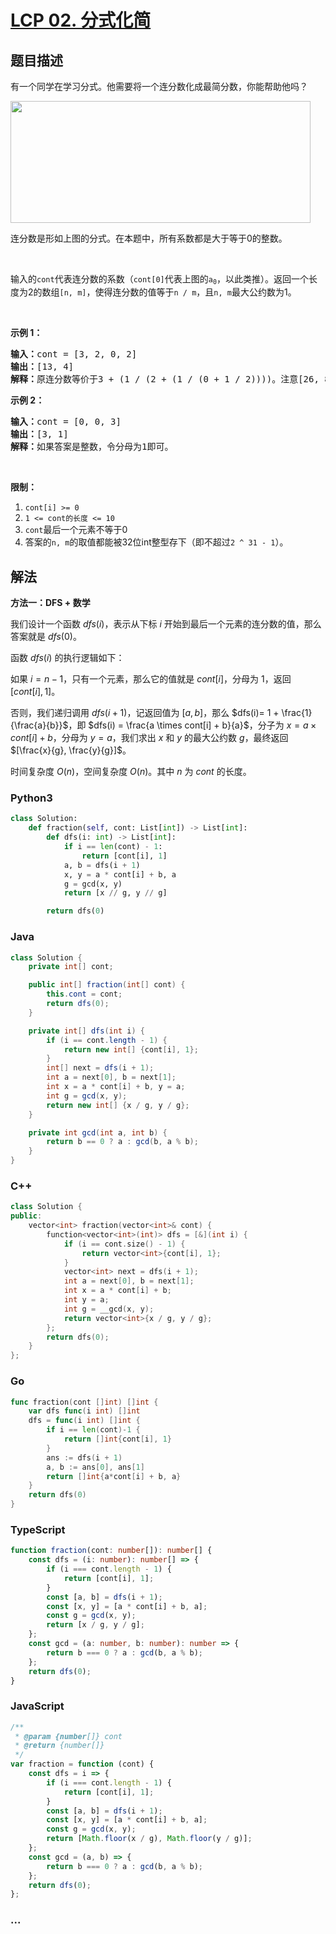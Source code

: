 # [LCP 02. 分式化简](https://leetcode.cn/problems/deep-dark-fraction)

## 题目描述

<!-- 这里写题目描述 -->

<p>有一个同学在学习分式。他需要将一个连分数化成最简分数，你能帮助他吗？</p>

<p><img alt="" src="https://fastly.jsdelivr.net/gh/doocs/leetcode@main/lcp/LCP%2002.%20分式化简/images/fraction_example_1.jpg" style="height: 195px; width: 480px;" /></p>

<p>连分数是形如上图的分式。在本题中，所有系数都是大于等于0的整数。</p>

<p> </p>

<p>输入的<code>cont</code>代表连分数的系数（<code>cont[0]</code>代表上图的<code>a<sub>0</sub></code>，以此类推）。返回一个长度为2的数组<code>[n, m]</code>，使得连分数的值等于<code>n / m</code>，且<code>n, m</code>最大公约数为1。</p>

<p> </p>

<p><strong>示例 1：</strong></p>

<pre>
<strong>输入：</strong>cont = [3, 2, 0, 2]
<strong>输出：</strong>[13, 4]
<strong>解释：</strong>原连分数等价于3 + (1 / (2 + (1 / (0 + 1 / 2))))。注意[26, 8], [-13, -4]都不是正确答案。</pre>

<p><strong>示例 2：</strong></p>

<pre>
<strong>输入：</strong>cont = [0, 0, 3]
<strong>输出：</strong>[3, 1]
<strong>解释：</strong>如果答案是整数，令分母为1即可。</pre>

<p> </p>

<p><strong>限制：</strong></p>

<ol>
	<li><code>cont[i] >= 0</code></li>
	<li><code>1 <= cont的长度 <= 10</code></li>
	<li><code>cont</code>最后一个元素不等于0</li>
	<li>答案的<code>n, m</code>的取值都能被32位int整型存下（即不超过<code>2 ^ 31 - 1</code>）。</li>
</ol>

## 解法

<!-- 这里可写通用的实现逻辑 -->

**方法一：DFS + 数学**

我们设计一个函数 $dfs(i)$，表示从下标 $i$ 开始到最后一个元素的连分数的值，那么答案就是 $dfs(0)$。

函数 $dfs(i)$ 的执行逻辑如下：

如果 $i = n - 1$，只有一个元素，那么它的值就是 $cont[i]$，分母为 $1$，返回 $[cont[i], 1]$。

否则，我们递归调用 $dfs(i + 1)$，记返回值为 $[a, b]$，那么 $dfs(i)= 1 + \frac{1}{\frac{a}{b}}$，即 $dfs(i) = \frac{a \times cont[i] + b}{a}$，分子为 $x = a \times cont[i] + b$，分母为 $y = a$，我们求出 $x$ 和 $y$ 的最大公约数 $g$，最终返回 $[\frac{x}{g}, \frac{y}{g}]$。

时间复杂度 $O(n)$，空间复杂度 $O(n)$。其中 $n$ 为 $cont$ 的长度。

<!-- tabs:start -->

### **Python3**

<!-- 这里可写当前语言的特殊实现逻辑 -->

```python
class Solution:
    def fraction(self, cont: List[int]) -> List[int]:
        def dfs(i: int) -> List[int]:
            if i == len(cont) - 1:
                return [cont[i], 1]
            a, b = dfs(i + 1)
            x, y = a * cont[i] + b, a
            g = gcd(x, y)
            return [x // g, y // g]

        return dfs(0)
```

### **Java**

<!-- 这里可写当前语言的特殊实现逻辑 -->

```java
class Solution {
    private int[] cont;

    public int[] fraction(int[] cont) {
        this.cont = cont;
        return dfs(0);
    }

    private int[] dfs(int i) {
        if (i == cont.length - 1) {
            return new int[] {cont[i], 1};
        }
        int[] next = dfs(i + 1);
        int a = next[0], b = next[1];
        int x = a * cont[i] + b, y = a;
        int g = gcd(x, y);
        return new int[] {x / g, y / g};
    }

    private int gcd(int a, int b) {
        return b == 0 ? a : gcd(b, a % b);
    }
}
```

### **C++**

```cpp
class Solution {
public:
    vector<int> fraction(vector<int>& cont) {
        function<vector<int>(int)> dfs = [&](int i) {
            if (i == cont.size() - 1) {
                return vector<int>{cont[i], 1};
            }
            vector<int> next = dfs(i + 1);
            int a = next[0], b = next[1];
            int x = a * cont[i] + b;
            int y = a;
            int g = __gcd(x, y);
            return vector<int>{x / g, y / g};
        };
        return dfs(0);
    }
};
```

### **Go**

```go
func fraction(cont []int) []int {
	var dfs func(i int) []int
	dfs = func(i int) []int {
		if i == len(cont)-1 {
			return []int{cont[i], 1}
		}
		ans := dfs(i + 1)
		a, b := ans[0], ans[1]
		return []int{a*cont[i] + b, a}
	}
	return dfs(0)
}
```

### **TypeScript**

```ts
function fraction(cont: number[]): number[] {
    const dfs = (i: number): number[] => {
        if (i === cont.length - 1) {
            return [cont[i], 1];
        }
        const [a, b] = dfs(i + 1);
        const [x, y] = [a * cont[i] + b, a];
        const g = gcd(x, y);
        return [x / g, y / g];
    };
    const gcd = (a: number, b: number): number => {
        return b === 0 ? a : gcd(b, a % b);
    };
    return dfs(0);
}
```

### **JavaScript**

```js
/**
 * @param {number[]} cont
 * @return {number[]}
 */
var fraction = function (cont) {
    const dfs = i => {
        if (i === cont.length - 1) {
            return [cont[i], 1];
        }
        const [a, b] = dfs(i + 1);
        const [x, y] = [a * cont[i] + b, a];
        const g = gcd(x, y);
        return [Math.floor(x / g), Math.floor(y / g)];
    };
    const gcd = (a, b) => {
        return b === 0 ? a : gcd(b, a % b);
    };
    return dfs(0);
};
```

### **...**

```

```

<!-- tabs:end -->

